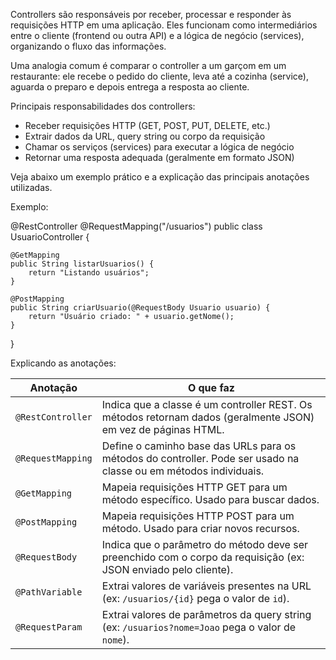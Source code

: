 Controllers são responsáveis por receber, processar e responder às requisições HTTP em uma aplicação. Eles funcionam como intermediários entre o cliente (frontend ou outra API) e a lógica de negócio (services), organizando o fluxo das informações.

Uma analogia comum é comparar o controller a um garçom em um restaurante: ele recebe o pedido do cliente, leva até a cozinha (service), aguarda o preparo e depois entrega a resposta ao cliente.

Principais responsabilidades dos controllers:

- Receber requisições HTTP (GET, POST, PUT, DELETE, etc.)
- Extrair dados da URL, query string ou corpo da requisição
- Chamar os serviços (services) para executar a lógica de negócio
- Retornar uma resposta adequada (geralmente em formato JSON)

Veja abaixo um exemplo prático e a explicação das principais anotações utilizadas.

Exemplo:

@RestController
@RequestMapping("/usuarios")
public class UsuarioController {

    @GetMapping
    public String listarUsuarios() {
        return "Listando usuários";
    }

    @PostMapping
    public String criarUsuario(@RequestBody Usuario usuario) {
        return "Usuário criado: " + usuario.getNome();
    }

}

Explicando as anotações:

| Anotação          | O que faz                                                                                                         |
| ----------------- | ----------------------------------------------------------------------------------------------------------------- |
| `@RestController` | Indica que a classe é um controller REST. Os métodos retornam dados (geralmente JSON) em vez de páginas HTML.     |
| `@RequestMapping` | Define o caminho base das URLs para os métodos do controller. Pode ser usado na classe ou em métodos individuais. |
| `@GetMapping`     | Mapeia requisições HTTP GET para um método específico. Usado para buscar dados.                                   |
| `@PostMapping`    | Mapeia requisições HTTP POST para um método. Usado para criar novos recursos.                                     |
| `@RequestBody`    | Indica que o parâmetro do método deve ser preenchido com o corpo da requisição (ex: JSON enviado pelo cliente).   |
| `@PathVariable`   | Extrai valores de variáveis presentes na URL (ex: `/usuarios/{id}` pega o valor de `id`).                         |
| `@RequestParam`   | Extrai valores de parâmetros da query string (ex: `/usuarios?nome=Joao` pega o valor de `nome`).                  |
